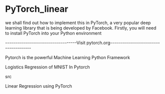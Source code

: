 # PyTorch_linear

we shall find out how to implement this in PyTorch, a very popular deep learning library that is being developed by Facebook.
Firstly, you will need to install PyTorch into your Python environment

------------------------------------Visit pytorch.org--------------------------------------

Pytorch is the powerful Machine Learning Python Framework

Logistics Regression of MNIST In Pytorch

src



Linear Regression using PyTorch
